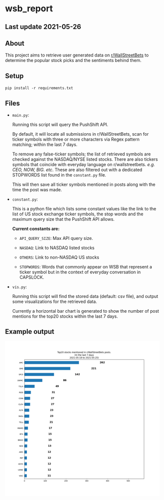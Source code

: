 # wsb_report

## Last update 2021-05-26

## About

This project aims to retrieve user generated data on [r/WallStreetBets](https://www.reddit.com/r/wallstreetbets/)
to determine the popular stock picks and the sentiments behind them.

## Setup

`pip install -r requirements.txt`

## Files

* `main.py`:

    Running this script will query the PushShift API.

    By default, it will locate all submissions in r/WallStreetBets, scan for ticker symbols with three or more characters via Regex pattern matching; within the last 7 days.

    To remove any false-ticker symbols; the list of retrieved symbols are checked against the NASDAQ/NYSE listed stocks.
    There are also tickers symbols that coincide with everyday language on r/wallstreetbets. *e.g. CEO, NOW, BIG. etc*. These are also filtered out with a dedicated STOPWORDS list found in the `constant.py` file.

    This will then save all ticker symbols mentioned in posts along with the time the post was made.

* `constant.py`:

    This is a python file which lists some constant values like the link to the list of US stock exchange ticker symbols, the stop words and the maximum query size that the PushShift API allows.

    **Current constants are:**

    * `API_QUERY_SIZE`: Max API query size.
    
    * `NASDAQ`: Link to NASDAQ listed stocks

    * `OTHERS`: Link to non-NASDAQ US stocks

    * `STOPWORDS`: Words that commonly appear on WSB that represent a ticker symbol but in the context of everyday conversation in CAPSLOCK.

* `vis.py`:

    Running this script will find the stored data (default: csv file), and output some visualizations for the retrieved data.

    Currently a horizontal bar chart is generated to show the number of post mentions for the top20 stocks within the last 7 days.

## Example output

![plot example](/plots/2021-05-25.png)